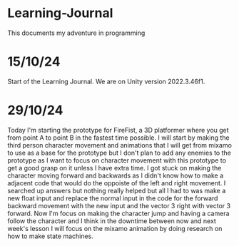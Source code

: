 # Learning-Journal
This documents my adventure in programming

# 15/10/24
Start of the Learning Journal. 
We are on Unity version 2022.3.46f1.

# 29/10/24
Today I'm starting the prototype for FireFist, a 3D platformer where you get from point A to point B in the fastest time possible. I will start by making the third person character movement and animations that I will get from mixamo to use as a base for the prototype but I don't plan to add any enemies to the prototype as I want to focus on character movement with this prototype to get a good grasp on it unless I have extra time.
I got stuck on making the character moving forward and backwards as I didn't know how to make a adjacent code that would do the oppoiste of the left and right movement. I searched up answers but nothing really helped but all I had to was make a new float input and replace the normal input in the code for the forward backward movement with the new input and the vector 3 right with vector 3 forward. 
Now I'm focus on making the character jump and having a camera follow the character and I think in the downtime between now and next week's lesson I will focus on the mixamo animation by doing research on how to make state machines.

